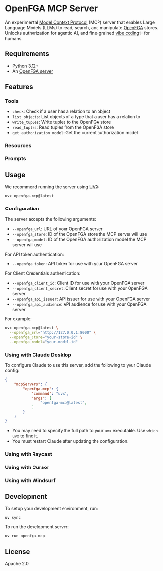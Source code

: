 # OpenFGA MCP Server

An experimental [Model Context Protocol](https://modelcontextprotocol.io/) (MCP) server that enables Large Language Models (LLMs) to read, search, and manipulate [OpenFGA](https://openfga.dev) stores. Unlocks authorization for agentic AI, and fine-grained [vibe coding](https://en.wikipedia.org/wiki/Vibe_coding)✨ for humans.

## Requirements

- Python 3.12+
- An [OpenFGA server](https://openfga.dev/)

## Features

### Tools

- `check`: Check if a user has a relation to an object
- `list_objects`: List objects of a type that a user has a relation to
- `write_tuples`: Write tuples to the OpenFGA store
- `read_tuples`: Read tuples from the OpenFGA store
- `get_authorization_model`: Get the current authorization model

### Resources

### Prompts

## Usage

We recommend running the server using [UVX](https://docs.astral.sh/uv/guides/tools/#running-tools):

```bash
uvx openfga-mcp@latest
```

### Configuration

The server accepts the following arguments:

- `--openfga_url`: URL of your OpenFGA server
- `--openfga_store`: ID of the OpenFGA store the MCP server will use
- `--openfga_model`: ID of the OpenFGA authorization model the MCP server will use

For API token authentication:

- `--openfga_token`: API token for use with your OpenFGA server

For Client Credentials authentication:

- `--openfga_client_id`: Client ID for use with your OpenFGA server
- `--openfga_client_secret`: Client secret for use with your OpenFGA server
- `--openfga_api_issuer`: API issuer for use with your OpenFGA server
- `--openfga_api_audience`: API audience for use with your OpenFGA server

For example:

```bash
uvx openfga-mcp@latest \
  --openfga_url="http://127.0.0.1:8000" \
  --openfga_store="your-store-id" \
  --openfga_model="your-model-id"
```

### Using with Claude Desktop

To configure Claude to use this server, add the following to your Claude config:

```json
{
    "mcpServers": {
        "openfga-mcp": {
            "command": "uvx",
            "args": [
                "openfga-mcp@latest",
            ]
        }
    }
}
```

- You may need to specify the full path to your `uvx` executable. Use `which uvx` to find it.
- You must restart Claude after updating the configuration.

### Using with Raycast

### Using with Cursor

### Using with Windsurf

## Development

To setup your development environment, run:

```bash
uv sync
```

To run the development server:

```bash
uv run openfga-mcp
```

## License

Apache 2.0
